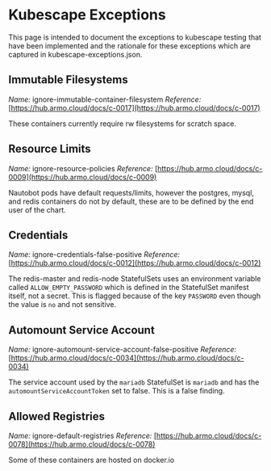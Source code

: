 # Kubescape Exceptions

This page is intended to document the exceptions to kubescape testing that have been implemented and
the rationale for these exceptions which are captured in kubescape-exceptions.json.

## Immutable Filesystems

*Name:* ignore-immutable-container-filesystem
*Reference:* [https://hub.armo.cloud/docs/c-0017](https://hub.armo.cloud/docs/c-0017)

These containers currently require rw filesystems for scratch space.

## Resource Limits

*Name:* ignore-resource-policies
*Reference:* [https://hub.armo.cloud/docs/c-0009](https://hub.armo.cloud/docs/c-0009)

Nautobot pods have default requests/limits, however the postgres, mysql, and redis containers do not by default,
these are to be defined by the end user of the chart.

## Credentials

*Name:* ignore-credentials-false-positive
*Reference:* [https://hub.armo.cloud/docs/c-0012](https://hub.armo.cloud/docs/c-0012)

The redis-master and redis-node StatefulSets uses an environment variable called `ALLOW_EMPTY_PASSWORD` which is defined
in the StatefulSet manifest itself, not a secret.  This is flagged because of the key `PASSWORD` even though
the value is `no` and not sensitive.

## Automount Service Account

*Name:* ignore-automount-service-account-false-positive
*Reference:* [https://hub.armo.cloud/docs/c-0034](https://hub.armo.cloud/docs/c-0034)

The service account used by the `mariadb` StatefulSet is `mariadb` and has the `automountServiceAccountToken` set to false.  This is a false finding.

## Allowed Registries

*Name:* ignore-default-registries
*Reference:* [https://hub.armo.cloud/docs/c-0078](https://hub.armo.cloud/docs/c-0078)

Some of these containers are hosted on docker.io
